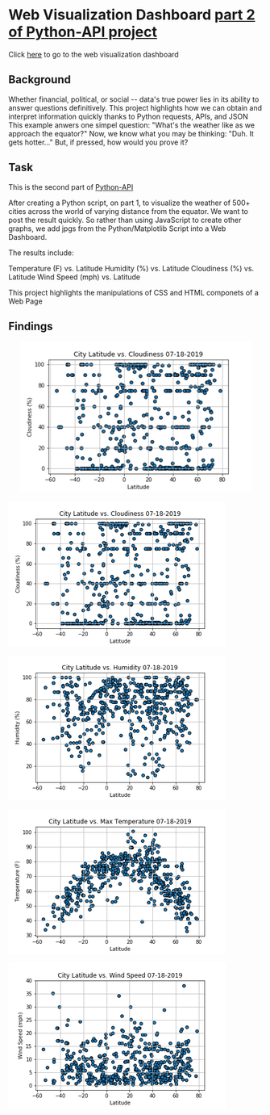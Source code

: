 # Web Visualization Dashboard [part 2 of Python-API project](https://github.com/ovinueza/Python_APIs)

Click [here](https://ovinueza.github.io/Web_Visualization_Dashboard/) to go to the web visualization dashboard


## Background
Whether financial, political, or social -- data's true power lies in its ability to answer questions definitively. 
This project highlights how we can obtain and interpret information quickly thanks to Python requests, APIs, and JSON 
This example anwers one simpel question: "What's the weather like as we approach the equator?"
Now, we know what you may be thinking: "Duh. It gets hotter..."
But, if pressed, how would you prove it?



## Task
This is the second part of [Python-API](https://github.com/ovinueza/Python_APIs)

After creating a Python script, on part 1, to visualize the weather of 500+ cities across the world of varying distance from the equator. We want to post the result quickly. So rather than using JavaScript to create other graphs, we add jpgs from the Python/Matplotlib Script into a Web Dashboard.

The results include:

Temperature (F) vs. Latitude
Humidity (%) vs. Latitude
Cloudiness (%) vs. Latitude
Wind Speed (mph) vs. Latitude

This project highlights the manipulations of CSS and HTML componets of a Web Page

## Findings

<p align="center">
  <img width="460" height="300" src="https://github.com/ovinueza/Web_Visualization_Dashboard/blob/master/WebImages/CityLatitude_vs_Cloudiness.png">
</p>


![ClodinessVLat](https://github.com/ovinueza/Web_Visualization_Dashboard/blob/master/WebImages/CityLatitude_vs_Cloudiness.png)

![HumidityVLat](https://github.com/ovinueza/Web_Visualization_Dashboard/blob/master/WebImages/CityLatitude_vs_Humidity.png)

![MaxTemperature](https://github.com/ovinueza/Web_Visualization_Dashboard/blob/master/WebImages/CityLatitude_vs_MaxTemp.png)

![WindSpeed](https://github.com/ovinueza/Web_Visualization_Dashboard/blob/master/WebImages/CityLatitude_vs_WindSpeed.png)



